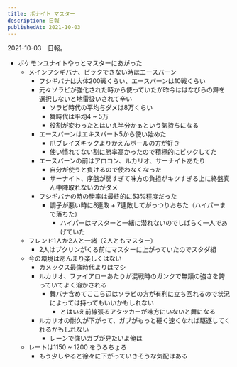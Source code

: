 ```yaml
---
title: ポナイト マスター
description: 日報
publishedAt: 2021-10-03
---
```


2021-10-03　日報。

- ポケモンユナイトやっとマスターにあがった
  - メインフシギバナ、ピックできない時はエースバーン
    - フシギバナは大体200戦くらい、エースバーンは10戦くらい
    - 元々ソラビが強化された時から使っていたが昨今ははなびらの舞を選択しないと地雷扱いされて辛い
      - ソラビ時代の平均与ダメは8万くらい
      - 舞時代は平均4 ~ 5万
      - 役割が変わったとはいえ半分かぁという気持ちになる
    - エースバーンはエキスパート5から使い始めた
      - 爪ブレイズキックよりかえんボールの方が好き
      - 使い慣れてない割に勝率高かったので積極的にピックしてた
    - エースバーンの前はアロコン、ルカリオ、サーナイトあたり
      - 自分が使うと負けるので使わなくなった
      - サーナイト、序盤が弱すぎて味方の負担がキツすぎる上に終盤真ん中陣取れないのがダメ
    - フシギバナの時の勝率は最終的に53%程度だった
      - 調子が悪い時に8連敗 + 7連敗してがっつりおちた（ハイパーまで落ちた）
        - ハイパーはマスターと一緒に潜れないのでしばらく一人であげていた
  - フレンド1人か2人と一緒（2人ともマスター）
    - 2人はプクリンがくる前にマスターに上がっていたのでスタダ組
  - 今の環境はあんまり楽しくはない
    - カメックス最強時代よりはマシ
    - ルカリオ、ファイアローあたりが混戦時のガンクで無類の強さを誇っていてよく溶かされる
      - 舞バナ含めてここら辺はソラビの方が有利に立ち回れるので状況によっては持ってもいいかもしれない
        - とはいえ前線張るアタッカーが味方にいないと舞になる
    - ルカリオの耐久が下がって、ガブがもっと硬く速くなれば駆逐してくれるかもしれない
      - レーンで強いガブが見たいよ俺は
  - レートは1150 ~ 1200 をうろちょろ
    - もう少しやると徐々に下がっていきそうな気配はある

